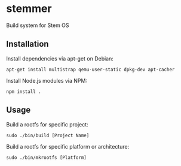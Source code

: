 stemmer
=

Build system for Stem OS

Installation
-

Install dependencies via apt-get on Debian:

	apt-get install multistrap qemu-user-static dpkg-dev apt-cacher

Install Node.js modules via NPM:

	npm install .

Usage
-

Build a rootfs for specific project:

	sudo ./bin/build [Project Name]

Build a rootfs for specific platform or architecture:

	sudo ./bin/mkrootfs [Platform]
